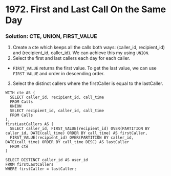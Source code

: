 # 1972. First and Last Call On the Same Day

### Solution: CTE, UNION, FIRST_VALUE
1. Create a cte which keeps all the calls both ways: (caller_id, recipient_id) and (recipient_id, caller_id). We can achieve this my using `UNION`.
2. Select the first and last callers each day for each caller.
* `FIRST_VALUE` returns the first value. To get the last value, we can use `FIRST_VALUE` and order in descending order.
3. Select the distinct callers where the firstCaller is equal to the lastCaller.

```
WITH cte AS (
  SELECT caller_id, recipient_id, call_time
  FROM Calls
  UNION
  SELECT recipient_id, caller_id, call_time
  FROM Calls
),
firstLastCallers AS (
  SELECT caller_id, FIRST_VALUE(recipient_id) OVER(PARTITION BY caller_id, DATE(call_time) ORDER BY call_time) AS firstCaller, 
  FIRST_VALUE(recipient_id) OVER(PARTITION BY caller_id, DATE(call_time) ORDER BY call_time DESC) AS lastCaller
  FROM cte
)

SELECT DISTINCT caller_id AS user_id
FROM firstLastCallers
WHERE firstCaller = lastCaller;
```